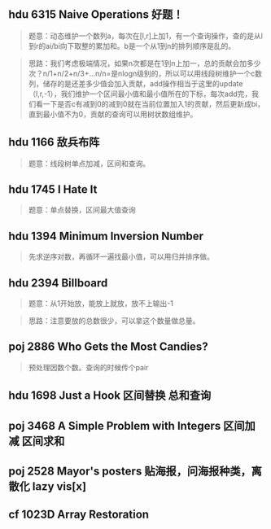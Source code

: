## hdu 6315 Naive Operations 好题！
>题意：动态维护一个数列a，每次在[l,r]上加1，有一个查询操作，查的是从l到r的ai/bi向下取整的累加和。b是一个从1到n的排列顺序是乱的。

>思路：我们考虑极端情况，如果n次都是在1到n上加一，总的贡献会加多少次？n/1+n/2+n/3+...n/n=是nlogn级别的，所以可以用线段树维护一个c数列，储存的是还差多少值会加入贡献，add操作相当于这里的update（l,r,-1），我们维护一个区间最小值和最小值所在的下标，每次add完，我们看一下是否c有减到0的减到0就在当前位置加入1的贡献，然后更新成bi，直到最小值不为0，贡献的查询可以用树状数组维护。

## hdu 1166 敌兵布阵
>题意：线段树单点加减，区间和查询。

## hdu 1745 I Hate It
>题意：单点替换，区间最大值查询

## hdu 1394 Minimum Inversion Number
>先求逆序对数，再循环一遍找最小值，可以用归并排序做。

## hdu 2394 Billboard 
>题意：从1开始放，能放上就放，放不上输出-1

>思路：注意要放的总数很少，可以拿这个数量做总量。

## poj 2886 Who Gets the Most Candies?
>预处理因数个数。查询的时候传个pair

## hdu 1698 Just a Hook 区间替换 总和查询

## poj 3468 A Simple Problem with Integers 区间加减 区间求和

## poj 2528 Mayor's posters 贴海报，问海报种类，离散化 lazy vis[x]

## cf 1023D Array Restoration
